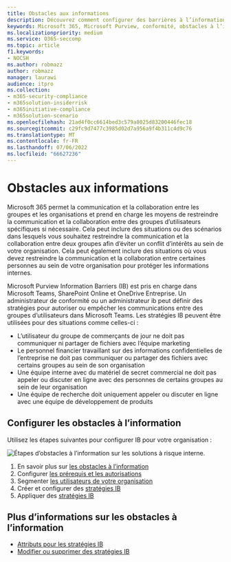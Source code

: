 ```yaml
---
title: Obstacles aux informations
description: Découvrez comment configurer des barrières à l’information dans Microsoft Purview.
keywords: Microsoft 365, Microsoft Purview, conformité, obstacles à l’information
ms.localizationpriority: medium
ms.service: O365-seccomp
ms.topic: article
f1.keywords:
- NOCSH
ms.author: robmazz
author: robmazz
manager: laurawi
audience: itpro
ms.collection:
- m365-security-compliance
- m365solution-insiderrisk
- m365initiative-compliance
- m365solution-scenario
ms.openlocfilehash: 21ad4f0cc6614bed3c579a8025d83200446fec18
ms.sourcegitcommit: c29fc9d7477c3985d02d7a956a9f4b311c4d9c76
ms.translationtype: MT
ms.contentlocale: fr-FR
ms.lasthandoff: 07/06/2022
ms.locfileid: "66627236"
---
```

# <a name="information-barriers"></a>Obstacles aux informations

Microsoft 365 permet la communication et la collaboration entre les groupes et les organisations et prend en charge les moyens de restreindre la communication et la collaboration entre des groupes d’utilisateurs spécifiques si nécessaire. Cela peut inclure des situations ou des scénarios dans lesquels vous souhaitez restreindre la communication et la collaboration entre deux groupes afin d’éviter un conflit d’intérêts au sein de votre organisation. Cela peut également inclure des situations où vous devez restreindre la communication et la collaboration entre certaines personnes au sein de votre organisation pour protéger les informations internes.

Microsoft Purview Information Barriers (IB) est pris en charge dans Microsoft Teams, SharePoint Online et OneDrive Entreprise. Un administrateur de conformité ou un administrateur ib peut définir des stratégies pour autoriser ou empêcher les communications entre des groupes d’utilisateurs dans Microsoft Teams. Les stratégies IB peuvent être utilisées pour des situations comme celles-ci :

- L’utilisateur du groupe de commerçants de jour ne doit pas communiquer ni partager de fichiers avec l’équipe marketing
- Le personnel financier travaillant sur des informations confidentielles de l’entreprise ne doit pas communiquer ou partager des fichiers avec certains groupes au sein de son organisation
- Une équipe interne avec du matériel de secret commercial ne doit pas appeler ou discuter en ligne avec des personnes de certains groupes au sein de leur organisation
- Une équipe de recherche doit uniquement appeler ou discuter en ligne avec une équipe de développement de produits

## <a name="configure-information-barriers"></a>Configurer les obstacles à l’information

Utilisez les étapes suivantes pour configurer IB pour votre organisation :

![Étapes d’obstacles à l’information sur les solutions à risque interne.](../media/ir-solution-ib-steps.png)

1. En savoir plus sur [les obstacles à l’information](information-barriers.md)
2. Configurer [les prérequis et les autorisations](information-barriers-policies.md#step-1-make-sure-prerequisites-are-met)
3. Segmenter [les utilisateurs de votre organisation](information-barriers-policies.md#step-2-segment-users-in-your-organization)
4. Créer et configurer des [stratégies IB](information-barriers-policies.md#step-3-create-ib-policies)
5. Appliquer des [stratégies IB](information-barriers-policies.md#step-4-apply-ib-policies)

## <a name="more-information-about-information-barriers"></a>Plus d’informations sur les obstacles à l’information

- [Attributs pour les stratégies IB](information-barriers-attributes.md)
- [Modifier ou supprimer des stratégies IB](information-barriers-edit-segments-policies.md)
